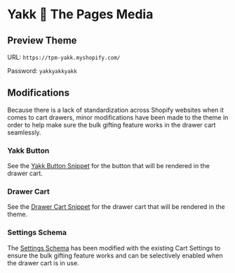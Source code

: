 # Yakk 🤗 The Pages Media

## Preview Theme

URL: `https://tpm-yakk.myshopify.com/`

Password: `yakkyakkyakk`

## Modifications

Because there is a lack of standardization across Shopify websites when it comes to cart drawers, minor modifications have been made to the theme in order to help make sure the bulk gifting feature works in the drawer cart seamlessly.

### Yakk Button

See the [Yakk Button Snippet](/snippets/yakk-btn.liquid) for the button that will be rendered in the drawer cart.

### Drawer Cart

See the [Drawer Cart Snippet](/snippets/cart-drawer.liquid) for the drawer cart that will be rendered in the theme.

### Settings Schema

The [Settings Schema](/config/settings_schema.json) has been modified with the existing Cart Settings to ensure the bulk gifting feature works and can be selectively enabled when the drawer cart is in use.
